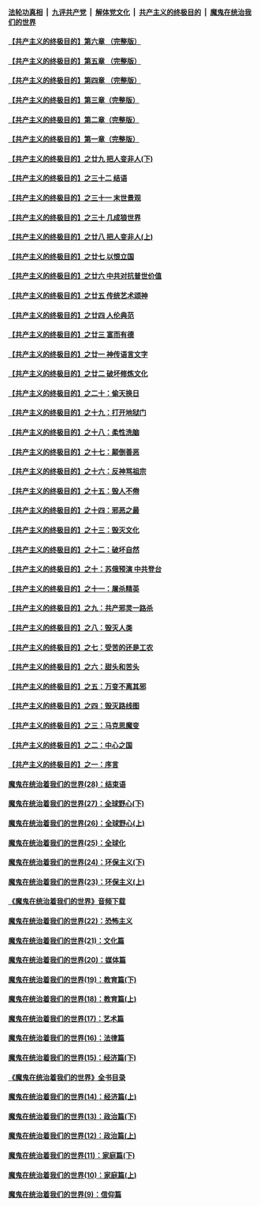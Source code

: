 ####  [法轮功真相](../../../../basic/blob/master/README.md?t=08212326) &nbsp;|&nbsp; [九评共产党](../../../../9ping.md/blob/master/README.md?t=08212326) &nbsp;|&nbsp; [解体党文化](../../../../jtdwh.md/blob/master/README.md?t=08212326)  &nbsp;|&nbsp; [共产主义的终极目的](../../../../gczydzjmd.md/blob/master/README.md?t=08212326) &nbsp;|&nbsp; [魔鬼在统治我们的世界](../../../../mgztzwmdsj.md/blob/master/README.md?t=08212326) 

#### [【共产主义的终极目的】第六章 （完整版）](../pages/nsc422/n11428913.md?t=08212326) 

#### [【共产主义的终极目的】第五章 （完整版）](../pages/nsc422/n11428912.md?t=08212326) 

#### [【共产主义的终极目的】第四章 （完整版）](../pages/nsc422/n11428907.md?t=08212326) 

#### [【共产主义的终极目的】第三章（完整版）](../pages/nsc422/n11428848.md?t=08212326) 

#### [【共产主义的终极目的】第二章（完整版）](../pages/nsc422/n11428831.md?t=08212326) 

#### [【共产主义的终极目的】第一章（完整版）](../pages/nsc422/n11417651.md?t=08212326) 

#### [【共产主义的终极目的】之廿九 把人变非人(下)](../pages/nsc422/n11344140.md?t=08212326) 

#### [【共产主义的终极目的】之三十二 结语](../pages/nsc422/n11360535.md?t=08212326) 

#### [【共产主义的终极目的】之三十一 末世景观](../pages/nsc422/n11351129.md?t=08212326) 

#### [【共产主义的终极目的】之三十 几成狼世界](../pages/nsc422/n11348280.md?t=08212326) 

#### [【共产主义的终极目的】之廿八 把人变非人(上)](../pages/nsc422/n11340492.md?t=08212326) 

#### [【共产主义的终极目的】之廿七 以恨立国](../pages/nsc422/n11336944.md?t=08212326) 

#### [【共产主义的终极目的】之廿六 中共对抗普世价值](../pages/nsc422/n11324785.md?t=08212326) 

#### [【共产主义的终极目的】之廿五 传统艺术颂神](../pages/nsc422/n11296396.md?t=08212326) 

#### [【共产主义的终极目的】之廿四 人伦典范](../pages/nsc422/n11296397.md?t=08212326) 

#### [【共产主义的终极目的】之廿三 富而有德](../pages/nsc422/n11283598.md?t=08212326) 

#### [【共产主义的终极目的】之廿一 神传语言文字](../pages/nsc422/n11263265.md?t=08212326) 

#### [【共产主义的终极目的】之廿二 破坏修炼文化](../pages/nsc422/n11245728.md?t=08212326) 

#### [【共产主义的终极目的】之二十：偷天换日](../pages/nsc422/n11238846.md?t=08212326) 

#### [【共产主义的终极目的】之十九：打开地狱门](../pages/nsc422/n11206376.md?t=08212326) 

#### [【共产主义的终极目的】之十八：柔性洗脑](../pages/nsc422/n11199994.md?t=08212326) 

#### [【共产主义的终极目的】之十七：颠倒善恶](../pages/nsc422/n11179782.md?t=08212326) 

#### [【共产主义的终极目的】之十六：反神骂祖宗](../pages/nsc422/n11166798.md?t=08212326) 

#### [【共产主义的终极目的】之十五：毁人不倦](../pages/nsc422/n11166792.md?t=08212326) 

#### [【共产主义的终极目的】之十四：邪恶之最](../pages/nsc422/n11150249.md?t=08212326) 

#### [【共产主义的终极目的】之十三：毁灭文化](../pages/nsc422/n11135227.md?t=08212326) 

#### [【共产主义的终极目的】之十二：破坏自然](../pages/nsc422/n11135214.md?t=08212326) 

#### [【共产主义的终极目的】之十：苏俄预演 中共登台](../pages/nsc422/n11118424.md?t=08212326) 

#### [【共产主义的终极目的】之十一：屠杀精英](../pages/nsc422/n11118442.md?t=08212326) 

#### [【共产主义的终极目的】之九：共产邪灵一路杀](../pages/nsc422/n11114139.md?t=08212326) 

#### [【共产主义的终极目的】之八：毁灭人类](../pages/nsc422/n11108503.md?t=08212326) 

#### [【共产主义的终极目的】之七：受苦的还是工农](../pages/nsc422/n11101809.md?t=08212326) 

#### [【共产主义的终极目的】之六：甜头和苦头](../pages/nsc422/n11096971.md?t=08212326) 

#### [【共产主义的终极目的】之五：万变不离其邪](../pages/nsc422/n11091285.md?t=08212326) 

#### [【共产主义的终极目的】之四：毁灭路线图](../pages/nsc422/n11086284.md?t=08212326) 

#### [【共产主义的终极目的】之三：马克思魔变](../pages/nsc422/n11061941.md?t=08212326) 

#### [【共产主义的终极目的】之二：中心之国](../pages/nsc422/n11047728.md?t=08212326) 

#### [【共产主义的终极目的】之一：序言](../pages/nsc422/n11086077.md?t=08212326) 

#### [魔鬼在统治着我们的世界(28)：结束语](../pages/nsc422/n10936246.md?t=08212326) 

#### [魔鬼在统治着我们的世界(27)：全球野心(下)](../pages/nsc422/n10928319.md?t=08212326) 

#### [魔鬼在统治着我们的世界(26)：全球野心(上)](../pages/nsc422/n10900318.md?t=08212326) 

#### [魔鬼在统治着我们的世界(25)：全球化](../pages/nsc422/n10788205.md?t=08212326) 

#### [魔鬼在统治着我们的世界(24)：环保主义(下)](../pages/nsc422/n10695307.md?t=08212326) 

#### [魔鬼在统治着我们的世界(23)：环保主义(上)](../pages/nsc422/n10688613.md?t=08212326) 

#### [《魔鬼在统治着我们的世界》音频下载](../pages/nsc422/n10635553.md?t=08212326) 

#### [魔鬼在统治着我们的世界(22)：恐怖主义](../pages/nsc422/n10614727.md?t=08212326) 

#### [魔鬼在统治着我们的世界(21)：文化篇](../pages/nsc422/n10597706.md?t=08212326) 

#### [魔鬼在统治着我们的世界(20)：媒体篇](../pages/nsc422/n10586579.md?t=08212326) 

#### [魔鬼在统治着我们的世界(19)：教育篇(下)](../pages/nsc422/n10564808.md?t=08212326) 

#### [魔鬼在统治着我们的世界(18)：教育篇(上)](../pages/nsc422/n10526970.md?t=08212326) 

#### [魔鬼在统治着我们的世界(17)：艺术篇](../pages/nsc422/n10499093.md?t=08212326) 

#### [魔鬼在统治着我们的世界(16)：法律篇](../pages/nsc422/n10485969.md?t=08212326) 

#### [魔鬼在统治着我们的世界(15)：经济篇(下)](../pages/nsc422/n10469975.md?t=08212326) 

#### [《魔鬼在统治着我们的世界》全书目录](../pages/nsc422/n10464261.md?t=08212326) 

#### [魔鬼在统治着我们的世界(14)：经济篇(上)](../pages/nsc422/n10457370.md?t=08212326) 

#### [魔鬼在统治着我们的世界(13)：政治篇(下)](../pages/nsc422/n10448270.md?t=08212326) 

#### [魔鬼在统治着我们的世界(12)：政治篇(上)](../pages/nsc422/n10444576.md?t=08212326) 

#### [魔鬼在统治着我们的世界(11)：家庭篇(下)](../pages/nsc422/n10440961.md?t=08212326) 

#### [魔鬼在统治着我们的世界(10)：家庭篇(上)](../pages/nsc422/n10435448.md?t=08212326) 

#### [魔鬼在统治着我们的世界(9)：信仰篇](../pages/nsc422/n10432159.md?t=08212326) 

